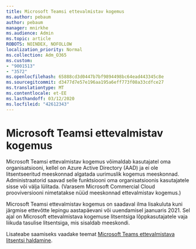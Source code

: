 ```yaml
---
title: Microsoft Teamsi ettevalmistav kogemus
ms.author: pebaum
author: pebaum
manager: mnirkhe
ms.audience: Admin
ms.topic: article
ROBOTS: NOINDEX, NOFOLLOW
localization_priority: Normal
ms.collection: Adm_O365
ms.custom:
- "9001513"
- "3572"
ms.openlocfilehash: 65888cd3d0447b7bf9894498bc64ead443345c8e
ms.sourcegitcommit: d3477d7e57e196aa195a6eff773f08a33cdfce27
ms.translationtype: MT
ms.contentlocale: et-EE
ms.lasthandoff: 03/12/2020
ms.locfileid: "42612343"
---
```

# <a name="microsoft-teams-exploratory-experience"></a>Microsoft Teamsi ettevalmistav kogemus

Microsoft Teamsi ettevalmistav kogemus võimaldab kasutajatel oma organisatsiooni, kellel on Azure Active Directory (AAD) ja ei ole litsentseeritud meeskonnad algatada uurimuslik kogemus meeskonnad. Administraatorid saavad selle funktsiooni oma organisatsioonis kasutajatele sisse või välja lülitada. (Varasem Microsoft Commercial Cloud prooviversiooni nimetatakse nüüd meeskonnad ettevalmistav kogemus.)

Microsoft Teamsi ettevalmistav kogemus on saadaval ilma lisakuluta kuni järgmise ettevõtte lepingu aastapäevani või uuendamisel jaanuaris 2021. Sel ajal on Microsoft ettevalmistava kogemuse litsentsiga lõppkasutajatele vaja liikuda tasulise litsentsiga, mis sisaldab meeskondi.

Lisateabe saamiseks vaadake teemat [Microsoft Teams ettevalmistava litsentsi haldamine](https://docs.microsoft.com/microsoftteams/teams-exploratory/).
